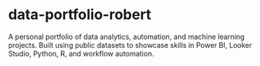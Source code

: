# data-portfolio-robert
A personal portfolio of data analytics, automation, and machine learning projects. Built using public datasets to showcase skills in Power BI, Looker Studio, Python, R, and workflow automation.
